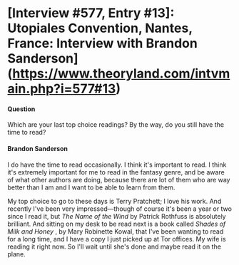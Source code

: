# [Interview #577, Entry #13]: Utopiales Convention, Nantes, France: Interview with Brandon Sanderson](https://www.theoryland.com/intvmain.php?i=577#13)

#### Question

Which are your last top choice readings? By the way, do you still have the time to read?

#### Brandon Sanderson

I do have the time to read occasionally. I think it's important to read. I think it's extremely important for me to read in the fantasy genre, and be aware of what other authors are doing, because there are lot of them who are way better than I am and I want to be able to learn from them.

My top choice to go to these days is Terry Pratchett; I love his work. And recently I've been very impressed—though of course it's been a year or two since I read it, but
*The Name of the Wind*
by Patrick Rothfuss is absolutely brilliant. And sitting on my desk to be read next is a book called
*Shades of Milk and Honey*
, by Mary Robinette Kowal, that I've been wanting to read for a long time, and I have a copy I just picked up at Tor offices. My wife is reading it right now. So I'll wait until she's done and maybe read it on the plane.

